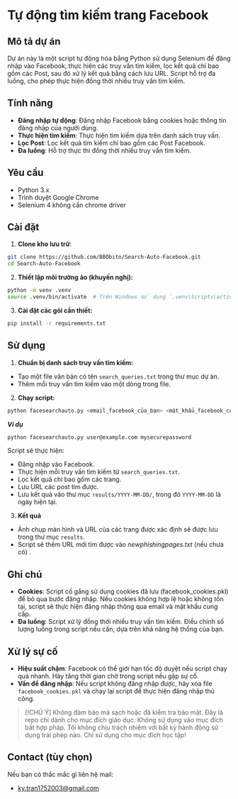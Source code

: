 # Tự động tìm kiếm trang Facebook

## Mô tả dự án

Dự án này là một script tự động hóa bằng Python sử dụng Selenium để đăng nhập vào Facebook, thực hiện các truy vấn tìm kiếm, lọc kết quả chỉ bao gồm các Post, sau đó xử lý kết quả bằng cách lưu URL. Script hỗ trợ đa luồng, cho phép thực hiện đồng thời nhiều truy vấn tìm kiếm.

## Tính năng

- **Đăng nhập tự động**: Đăng nhập Facebook bằng cookies hoặc thông tin đăng nhập của người dùng.
- **Thực hiện tìm kiếm**: Thực hiện tìm kiếm dựa trên danh sách truy vấn.
- **Lọc Post**: Lọc kết quả tìm kiếm chỉ bao gồm các Post Facebook.
- **Đa luồng**: Hỗ trợ thực thi đồng thời nhiều truy vấn tìm kiếm.

## Yêu cầu

- Python 3.x
- Trình duyệt Google Chrome
- Selenium 4 không cần chrome driver

## Cài đặt

1. **Clone kho lưu trữ**:

```bash
git clone https://github.com/BBObito/Search-Auto-Facebook.git
cd Search-Auto-Facebook
```

2. **Thiết lập môi trường ảo (khuyến nghị):**

```bash
python -m venv .venv
source .venv/bin/activate  # Trên Windows sử dụng `.venv\Scripts\activate`
```

3. **Cài đặt các gói cần thiết:**

```bash
pip install -r requirements.txt
```

## Sử dụng

1. **Chuẩn bị danh sách truy vấn tìm kiếm:**
- Tạo một file văn bản có tên `search_queries.txt` trong thư mục dự án.
- Thêm mỗi truy vấn tìm kiếm vào một dòng trong file.

2. **Chạy script:**

```bash
python facesearchauto.py <email_facebook_của_bạn> <mật_khẩu_facebook_của_bạn>
```

***Ví dụ***

```bash
python facesearchauto.py user@example.com mysecurepassword
```

Script sẽ thực hiện:

- Đăng nhập vào Facebook.
- Thực hiện mỗi truy vấn tìm kiếm từ `search_queries.txt`.
- Lọc kết quả chỉ bao gồm các trang.
- Lưu URL các post tìm được.
- Lưu kết quả vào thư mục `results/YYYY-MM-DD/`, trong đó `YYYY-MM-DD` là ngày hiện tại.

3. **Kết quả**
- Ảnh chụp màn hình và URL của các trang được xác định sẽ được lưu trong thư mục `results`.
- Script sẽ thêm URL mới tìm được vào *newphishingpages.txt* (nếu chưa có) .

## Ghi chú

- **Cookies**: Script cố gắng sử dụng cookies đã lưu (facebook_cookies.pkl) để bỏ qua bước đăng nhập. Nếu cookies không hợp lệ hoặc không tồn tại, script sẽ thực hiện đăng nhập thông qua email và mật khẩu cung cấp.
- **Đa luồng**: Script xử lý đồng thời nhiều truy vấn tìm kiếm. Điều chỉnh số lượng luồng trong script nếu cần, dựa trên khả năng hệ thống của bạn.

## Xử lý sự cố

- **Hiệu suất chậm**: Facebook có thể giới hạn tốc độ duyệt nếu script chạy quá nhanh. Hãy tăng thời gian chờ trong script nếu gặp sự cố.
- **Vấn đề đăng nhập**: Nếu script không đăng nhập được, hãy xóa file `facebook_cookies.pkl` và chạy lại script để thực hiện đăng nhập thủ công.

> [!CHÚ Ý]
> Không đảm bảo mã sạch hoặc đã kiểm tra bảo mật. Đây là repo chỉ dành cho mục đích giáo dục. Không sử dụng vào mục đích bất hợp pháp. Tôi không chịu trách nhiệm với bất kỳ hành động sử dụng trái phép nào. Chỉ sử dụng cho mục đích học tập!

## Contact (tùy chọn)

Nếu bạn có thắc mắc gì liên hệ mail:
- ky.tran1752003@gmail.com